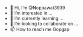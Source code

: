 - 👋 Hi, I’m @Noppawat3939
- 👀 I’m interested in ...
- 🌱 I’m currently learning ...
- 💞️ I’m looking to collaborate on ...
- 📫 How to reach me Gopgap

<!---
Noppawat3939/Noppawat3939 is a ✨ special ✨ repository because its `README.md` (this file) appears on your GitHub profile.
You can click the Preview link to take a look at your changes.
--->
